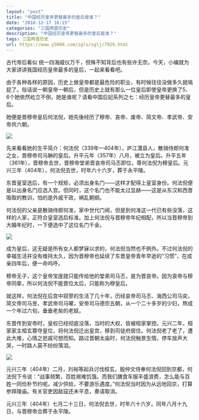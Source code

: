 ```yaml
---
layout: "post"
title: "中国经历皇帝更替最多的皇后是谁？"
date: "2018-12-17 16:15"
categories: "三国两晋历史"
description: "中国经历皇帝更替最多的皇后是谁？"
tags: 三国两晋历史
url: https://www.y5000.com/zgls/sglj/7929.html
---
```






古代帝后看似 统一四海威仪万千，但殊不知背后也有些许无奈。今天，小编就为大家讲讲我国经历皇帝最多的皇后，一起来看看吧。

由于各种各样的原因，历史上做皇帝都是最危险的职业，有时候往往没做多久就嗝屁了。俗话说一朝皇帝一朝后，但是历史上就有那么一位皇后即使皇帝更换了5、6个她依然屹立不倒，她是谁呢？请看中国后妃系列之七：经历皇帝更替最多的皇后。

她便是晋穆帝皇后何法倪，她先後经历了穆帝、哀帝、废帝、简文帝、孝武帝、安帝共六朝。

![](https://img.y5000.com/uploads/allimg/161221/134004L96-0.jpg)

先来看看她的生平简介：何法倪（339年—404年），庐江灊县人，散骑侍郎何准之女，晋穆帝司马聃的皇后。升平元年（357年）八月，被立为皇后。升平五年（361年），晋穆帝去世，晋穆帝堂弟晋哀帝司马丕即位，尊何法倪为穆皇后。元兴三年（404年），何法倪去世，时年六十六岁，葬于永平陵。

东晋皇室选后，有一个规矩，必须出身名门——这样才配得上皇室身份。何法倪便是以出身名门应选入宫。但同时，这个名门也不能太过显赫——这是从东汉和西晋吸取的教训，怕的是外戚干政，祸乱朝纲。

何法倪的父亲是散骑侍郎何准，家中世代门阀，但是到何准这一代已有些没落，这样的人家，正符合皇室选后标准。加上何法倪与晋穆帝年纪相配，所以当晋穆帝到大婚年纪时，一下便选中了这位名门千金。

![](https://img.y5000.com/uploads/allimg/161221/1340041449-1.jpg)

成为皇后，这无疑是所有女人都梦寐以求的，何法倪当然也不例外。不过何法倪的幸福生活并没有维持太久，因为晋穆帝也延续了东晋皇帝青年早逝的“习惯”，在成亲四年后，便一命呜呼。

穆帝无子，这个皇帝宝座就只能传给他的堂弟司马丕，是为晋哀帝。因为哀帝与穆帝同辈，所以何法倪不能晋位太后，只能称为穆皇后。

就这样，何法倪在后宫中寂寥的生活了几十年，历经哀帝司马丕、海西公司马奕，简文帝司马昱、孝武帝司马曜，安帝司马德宗五朝，从一个二十多岁的少妇，熬成一个年过六旬，垂垂老矣的老妪。

东晋传到安帝时，皇权已经彻底没落，当时的大权，皆被桓家掌控。元兴二年，桓家家主桓玄篡夺皇位，将何法倪迁出皇宫，移到司徒府居住。何法倪老了老了，遭此大难，心情之悲戚可想而知。路过晋朝太庙时，何法倪触景生情，停车放声大哭，一时路人莫不纷纷落泪。

![](https://img.y5000.com/uploads/allimg/161221/1340041I9-2.jpg)

元兴三年（404年）二月，刘裕等起兵讨伐桓玄，殷仲文侍奉何法倪回到京都，何法倪下令说：“战事频繁，百姓艰难饥饿。而我们膳食车服丰盛浪费，怎么能与百姓一同俭朴节约呢。减少供给，不要游乐遇度。”何法倪当时因为从远地回京，打算参拜陵庙。有关官吏因敌寇还未平息，奏请取消。

元兴三年（404年）七月二十三日，何法倪去世，时年六十六岁。同年八月十九日，与晋穆帝合葬于永平陵。
